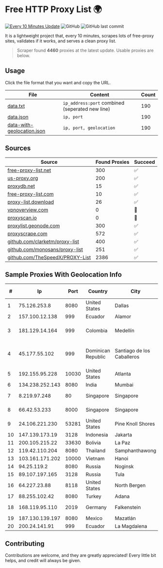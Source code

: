 
# Free HTTP Proxy List 🌍

[![Every 10 Minutes Update](https://github.com/mertguvencli/http-proxy-list/actions/workflows/main.yml/badge.svg?branch=main)](https://github.com/mertguvencli/http-proxy-list/actions/workflows/main.yml)
![GitHub](https://img.shields.io/github/license/mertguvencli/http-proxy-list)
![GitHub last commit](https://img.shields.io/github/last-commit/mertguvencli/http-proxy-list)

It is a lightweight project that, every 10 minutes, scrapes lots of free-proxy sites, validates if it works, and serves a clean proxy list.


> Scraper found **4460** proxies at the latest update. Usable proxies are below.

## Usage

Click the file format that you want and copy the URL.


|File|Content|Count|
|----|-------|-----|
|[data.txt](https://raw.githubusercontent.com/mertguvencli/http-proxy-list/main/proxy-list/data.txt)|`ip_address:port` combined (seperated new line)|190|
|[data.json](https://raw.githubusercontent.com/mertguvencli/http-proxy-list/main/proxy-list/data.json)|`ip, port`|190|
|[data-with-geolocation.json](https://raw.githubusercontent.com/mertguvencli/http-proxy-list/main/proxy-list/data-with-geolocation.json)|`ip, port, geolocation`|190|

## Sources

|Source|Found Proxies|Succeed|
|------|-------------|-------|
|[free-proxy-list.net](https://free-proxy-list.net)|300|✅|
|[us-proxy.org](https://www.us-proxy.org)|200|✅|
|[proxydb.net](http://proxydb.net)|15|✅|
|[free-proxy-list.com](https://free-proxy-list.com/?page=&port=&type%5B%5D=http&type%5B%5D=https&up_time=0&search=Search)|10|✅|
|[proxy-list.download](https://www.proxy-list.download/HTTP)|26|✅|
|[vpnoverview.com](https://vpnoverview.com/privacy/anonymous-browsing/free-proxy-servers)|0|🚫|
|[proxyscan.io](https://www.proxyscan.io)|0|🚫|
|[proxylist.geonode.com](https://proxylist.geonode.com/api/proxy-list?limit=300&page=1&sort_by=lastChecked&sort_type=desc&protocols=http,https)|300|✅|
|[proxyscrape.com](https://api.proxyscrape.com/v2/?request=displayproxies&protocol=http&timeout=10000&country=all&ssl=all&anonymity=all)|572|✅|
|[github.com/clarketm/proxy-list](https://raw.githubusercontent.com/clarketm/proxy-list/master/proxy-list-raw.txt)|400|✅|
|[github.com/monosans/proxy-list](https://raw.githubusercontent.com/monosans/proxy-list/main/proxies/http.txt)|251|✅|
|[github.com/TheSpeedX/PROXY-List](https://raw.githubusercontent.com/TheSpeedX/PROXY-List/master/http.txt)|2386|✅|


## Sample Proxies With Geolocation Info

|#|Ip|Port|Country|City|Internet Service Provider|
|-|--|----|-------|----|-------------------------|
|1|75.126.253.8|8080|United States|Dallas|SoftLayer|
|2|157.100.12.138|999|Ecuador|Alamor|Telconet S.A|
|3|181.129.14.164|999|Colombia|Medellín|EPM Telecomunicaciones S.A. E.S.P.|
|4|45.177.55.102|999|Dominican Republic|Santiago de los Caballeros|Ingenieria EN Servicios De Telecomunicaciones Agml SRL|
|5|192.155.95.228|10030|United States|Atlanta|Linode, LLC|
|6|134.238.252.143|8080|India|Mumbai|Google LLC|
|7|8.219.97.248|80|Singapore|Singapore|Alibaba (US) Technology Co., Ltd.|
|8|66.42.53.233|8000|Singapore|Singapore|The Constant Company|
|9|24.106.221.230|53281|United States|Pine Knoll Shores|Spectrum|
|10|147.139.173.19|3128|Indonesia|Jakarta|Alibaba.com LLC|
|11|200.105.215.22|33630|Bolivia|La Paz|AXS Bolivia S. A.|
|12|119.42.110.204|8080|Thailand|Samphanthawong|CAT-BB|
|13|103.161.171.202|10000|Vietnam|Hanoi|VINABISON|
|14|94.25.119.2|8080|Russia|Noginsk|Rostelecom Nets|
|15|89.107.197.165|3128|Russia|Tula|LLC TK Altair|
|16|64.227.23.88|8118|United States|North Bergen|DigitalOcean, LLC|
|17|88.255.102.42|8080|Turkey|Adana|TurkTelekom|
|18|168.119.95.110|2019|Germany|Falkenstein|Hetzner Online GmbH|
|19|187.130.139.197|8080|Mexico|Mazatlán|Uninet S.A. de C.V.|
|20|200.24.141.91|999|Ecuador|La Magdalena|Nedetel S.A.|



## Contributing

Contributions are welcome, and they are greatly appreciated! Every
little bit helps, and credit will always be given.

